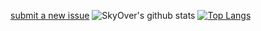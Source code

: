 [submit a new issue](https://skyoverzzz-laba.glitch.me/)
![SkyOver's github stats](https://github-readme-stats.vercel.app/api?username=skyoverz&show_icons=true&theme=radical)
[![Top Langs](https://github-readme-stats.vercel.app/api/top-langs/?username=skyoverz&langs_count=8)](https://github.com/anuraghazra/github-readme-stats)
